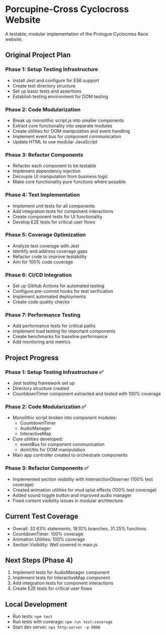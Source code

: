 # Porcupine-Cross Cyclocross Website

A testable, modular implementation of the Prologue Cyclocross Race website.

## Original Project Plan

### Phase 1: Setup Testing Infrastructure
- Install Jest and configure for ES6 support
- Create test directory structure
- Set up basic tests and assertions
- Establish testing environment for DOM testing

### Phase 2: Code Modularization
- Break up monolithic script.js into smaller components
- Extract core functionality into separate modules
- Create utilities for DOM manipulation and event handling
- Implement event bus for component communication
- Update HTML to use modular JavaScript

### Phase 3: Refactor Components
- Refactor each component to be testable
- Implement dependency injection
- Decouple UI manipulation from business logic
- Make core functionality pure functions where possible

### Phase 4: Test Implementation
- Implement unit tests for all components
- Add integration tests for component interactions
- Create component tests for UI functionality
- Develop E2E tests for critical user flows

### Phase 5: Coverage Optimization
- Analyze test coverage with Jest
- Identify and address coverage gaps
- Refactor code to improve testability
- Aim for 100% code coverage

### Phase 6: CI/CD Integration
- Set up GitHub Actions for automated testing
- Configure pre-commit hooks for test verification
- Implement automated deployments
- Create code quality checks

### Phase 7: Performance Testing
- Add performance tests for critical paths
- Implement load testing for important components
- Create benchmarks for baseline performance
- Add monitoring and metrics

## Project Progress

### Phase 1: Setup Testing Infrastructure ✅
- Jest testing framework set up
- Directory structure created
- CountdownTimer component extracted and tested with 100% coverage

### Phase 2: Code Modularization ✅
- Monolithic script broken into component modules:
  - CountdownTimer
  - AudioManager
  - InteractiveMap
- Core utilities developed:
  - eventBus for component communication
  - domUtils for DOM manipulation
- Main app controller created to orchestrate components

### Phase 3: Refactor Components ✅
- Implemented section visibility with IntersectionObserver (100% test coverage)
- Created animation utilities for mud splat effects (100% test coverage)
- Added sound toggle button and improved audio manager
- Fixed content visibility issues in modular architecture

## Current Test Coverage
- Overall: 32.63% statements, 19.10% branches, 31.25% functions
- CountdownTimer: 100% coverage
- Animation Utilities: 100% coverage
- Section Visibility: Well covered in main.js

## Next Steps (Phase 4)
1. Implement tests for AudioManager component
2. Implement tests for InteractiveMap component
3. Add integration tests for component interactions
4. Create E2E tests for critical user flows

## Local Development
- Run tests: `npm test`
- Run tests with coverage: `npm run test:coverage`
- Start dev server: `npx http-server -p 8000`